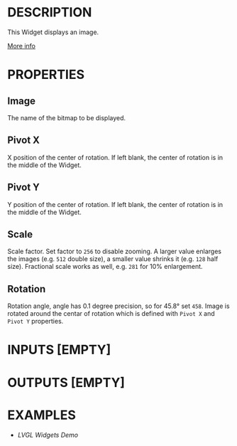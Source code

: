 # DESCRIPTION

This Widget displays an image.

[More info](https://docs.lvgl.io/8.3/widgets/core/img.html)

# PROPERTIES

## Image

The name of the bitmap to be displayed.

## Pivot X

X position of the center of rotation. If left blank, the center of rotation is in the middle of the Widget.

## Pivot Y

Y position of the center of rotation. If left blank, the center of rotation is in the middle of the Widget.

## Scale

Scale factor. Set factor to `256` to disable zooming. A larger value enlarges the images (e.g. `512` double size), a smaller value shrinks it (e.g. `128` half size). Fractional scale works as well, e.g. `281` for 10% enlargement.

## Rotation

Rotation angle, angle has 0.1 degree precision, so for 45.8° set `458`. Image is rotated around the centar of rotation which is defined with `Pivot X` and `Pivot Y` properties.

# INPUTS [EMPTY]

# OUTPUTS [EMPTY]

# EXAMPLES

* _LVGL Widgets Demo_
